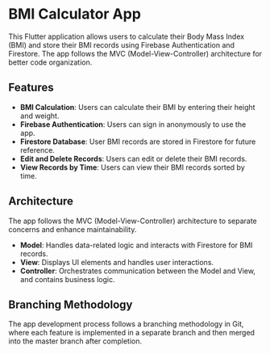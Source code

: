# BMI Calculator App

This Flutter application allows users to calculate their Body Mass Index (BMI) and store their BMI records using Firebase Authentication and Firestore. The app follows the MVC (Model-View-Controller) architecture for better code organization.

## Features

- **BMI Calculation**: Users can calculate their BMI by entering their height and weight.
- **Firebase Authentication**: Users can sign in anonymously to use the app.
- **Firestore Database**: User BMI records are stored in Firestore for future reference.
- **Edit and Delete Records**: Users can edit or delete their BMI records.
- **View Records by Time**: Users can view their BMI records sorted by time.

## Architecture

The app follows the MVC (Model-View-Controller) architecture to separate concerns and enhance maintainability.

- **Model**: Handles data-related logic and interacts with Firestore for BMI records.
- **View**: Displays UI elements and handles user interactions.
- **Controller**: Orchestrates communication between the Model and View, and contains business logic.



## Branching Methodology

The app development process follows a branching methodology in Git, where each feature is implemented in a separate branch and then merged into the master branch after completion.
